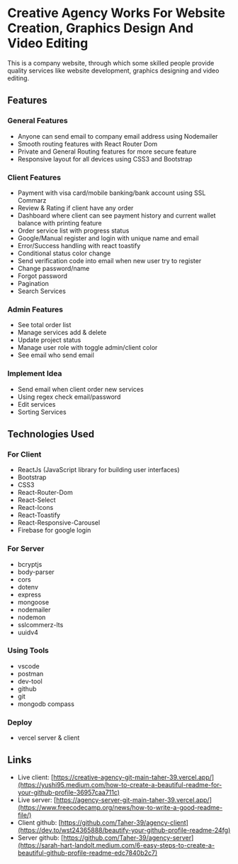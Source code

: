 # Creative Agency Works For Website Creation, Graphics Design And Video Editing

This is a company website, through which some skilled people provide quality services like website development, graphics designing and video editing.


## Features

### General Features

- Anyone can send email to company email address using Nodemailer
- Smooth routing features with React Router Dom
- Private and General Routing features for more secure feature
- Responsive layout for all devices using CSS3 and Bootstrap

### Client Features

- Payment with visa card/mobile banking/bank account using SSL Commarz
- Review & Rating if client have any order
- Dashboard where client can see payment history and current wallet balance with printing     feature
- Order service list with progress status
- Google/Manual register and login with unique name and email
- Error/Success handling with react toastify
- Conditional status color change
- Send verification code into email when new user try to register
- Change password/name
- Forgot password
- Pagination
- Search Services

### Admin Features

- See total order list
- Manage services add & delete
- Update project status
- Manage user role with toggle admin/client color
- See email who send email

### Implement Idea

- Send email when client order new services
- Using regex check email/password
- Edit services
- Sorting Services 

## Technologies Used

### For Client

- ReactJs (JavaScript library for building user interfaces)
- Bootstrap
- CSS3
- React-Router-Dom
- React-Select
- React-Icons
- React-Toastify
- React-Responsive-Carousel
- Firebase for google login

### For Server

- bcryptjs
- body-parser
- cors
- dotenv
- express
- mongoose
- nodemailer
- nodemon
- sslcommerz-lts
- uuidv4

### Using Tools

- vscode
- postman
- dev-tool
- github
- git
- mongodb compass

### Deploy

- vercel server & client

## Links

- Live client: [https://creative-agency-git-main-taher-39.vercel.app/](https://yushi95.medium.com/how-to-create-a-beautiful-readme-for-your-github-profile-36957caa711c)
- Live server: [https://agency-server-git-main-taher-39.vercel.app/](https://www.freecodecamp.org/news/how-to-write-a-good-readme-file/)
- Client github: [https://github.com/Taher-39/agency-client](https://dev.to/wst24365888/beautify-your-github-profile-readme-24fg)
- Server github: [https://github.com/Taher-39/agency-server](https://sarah-hart-landolt.medium.com/6-easy-steps-to-create-a-beautiful-github-profile-readme-edc7840b2c7)
